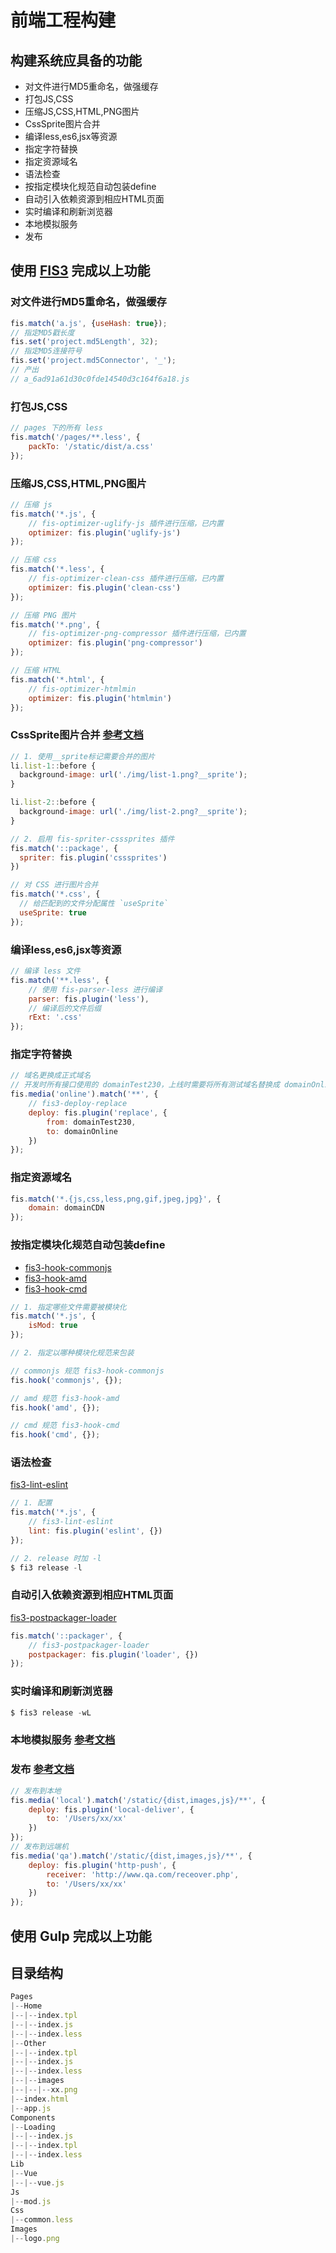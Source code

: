 ﻿# 前端工程构建

## 构建系统应具备的功能
* 对文件进行MD5重命名，做强缓存
* 打包JS,CSS
* 压缩JS,CSS,HTML,PNG图片
* CssSprite图片合并
* 编译less,es6,jsx等资源
* 指定字符替换
* 指定资源域名
* 语法检查
* 按指定模块化规范自动包装define
* 自动引入依赖资源到相应HTML页面
* 实时编译和刷新浏览器
* 本地模拟服务
* 发布


## 使用 [FIS3](http://fis.baidu.com/fis3/index.html) 完成以上功能

### 对文件进行MD5重命名，做强缓存

```js
fis.match('a.js', {useHash: true});
// 指定MD5戳长度
fis.set('project.md5Length', 32);
// 指定MD5连接符号
fis.set('project.md5Connector', '_');
// 产出
// a_6ad91a61d30c0fde14540d3c164f6a18.js
```

### 打包JS,CSS

```js
// pages 下的所有 less
fis.match('/pages/**.less', {
	packTo: '/static/dist/a.css'
});
```

### 压缩JS,CSS,HTML,PNG图片

```js
// 压缩 js
fis.match('*.js', {
	// fis-optimizer-uglify-js 插件进行压缩，已内置
    optimizer: fis.plugin('uglify-js')
});

// 压缩 css
fis.match('*.less', {
	// fis-optimizer-clean-css 插件进行压缩，已内置
    optimizer: fis.plugin('clean-css')
});

// 压缩 PNG 图片
fis.match('*.png', {
	// fis-optimizer-png-compressor 插件进行压缩，已内置
  	optimizer: fis.plugin('png-compressor')
});

// 压缩 HTML
fis.match('*.html', {
	// fis-optimizer-htmlmin
	optimizer: fis.plugin('htmlmin')
});
```

### CssSprite图片合并 [参考文档](http://fis.baidu.com/fis3/docs/beginning/release.html#CssSprite%E5%9B%BE%E7%89%87%E5%90%88%E5%B9%B6)

```js
// 1. 使用__sprite标记需要合并的图片
li.list-1::before {
  background-image: url('./img/list-1.png?__sprite');
}

li.list-2::before {
  background-image: url('./img/list-2.png?__sprite');
}

// 2. 启用 fis-spriter-csssprites 插件
fis.match('::package', {
  spriter: fis.plugin('csssprites')
})

// 对 CSS 进行图片合并
fis.match('*.css', {
  // 给匹配到的文件分配属性 `useSprite`
  useSprite: true
});
```

### 编译less,es6,jsx等资源
```js
// 编译 less 文件
fis.match('**.less', {
	// 使用 fis-parser-less 进行编译
	parser: fis.plugin('less'), 
	// 编译后的文件后缀
	rExt: '.css'
});
```

### 指定字符替换
```js
// 域名更换成正式域名
// 开发时所有接口使用的 domainTest230，上线时需要将所有测试域名替换成 domainOnline
fis.media('online').match('**', {
    // fis3-deploy-replace
	deploy: fis.plugin('replace', {
		from: domainTest230,
		to: domainOnline
	})
});
```

### 指定资源域名
```js
fis.match('*.{js,css,less,png,gif,jpeg,jpg}', {
	domain: domainCDN
});
```

### 按指定模块化规范自动包装define
* [fis3-hook-commonjs](https://github.com/fex-team/fis3-hook-commonjs)
* [fis3-hook-amd](https://github.com/fex-team/fis3-hook-amd)
* [fis3-hook-cmd](https://github.com/fex-team/fis3-hook-cmd)

```js
// 1. 指定哪些文件需要被模块化
fis.match('*.js', {
    isMod: true
});

// 2. 指定以哪种模块化规范来包装 

// commonjs 规范 fis3-hook-commonjs
fis.hook('commonjs', {});

// amd 规范 fis3-hook-amd
fis.hook('amd', {});

// cmd 规范 fis3-hook-cmd
fis.hook('cmd', {});
```

### 语法检查
[fis3-lint-eslint](https://github.com/fiss-scaffold/fis3-lint-eslint)

```js
// 1. 配置
fis.match('*.js', {
	// fis3-lint-eslint
	lint: fis.plugin('eslint', {})
});

// 2. release 时加 -l
$ fi3 release -l
```

### 自动引入依赖资源到相应HTML页面
[fis3-postpackager-loader](https://github.com/fex-team/fis3-postpackager-loader)

```js
fis.match('::packager', {
    // fis3-postpackager-loader
  	postpackager: fis.plugin('loader', {})
});
```

### 实时编译和刷新浏览器
```js
$ fis3 release -wL
```

### 本地模拟服务 [参考文档](http://fis.baidu.com/fis3/docs/node-mock.html)


### 发布 [参考文档](http://fis.baidu.com/fis3/docs/beginning/debug.html#%E5%8F%91%E5%B8%83%E5%88%B0%E8%BF%9C%E7%AB%AF%E6%9C%BA%E5%99%A8)
```js
// 发布到本地
fis.media('local').match('/static/{dist,images,js}/**', {
	deploy: fis.plugin('local-deliver', {
		to: '/Users/xx/xx'
	})
});
// 发布到远端机
fis.media('qa').match('/static/{dist,images,js}/**', {
	deploy: fis.plugin('http-push', {
    	receiver: 'http://www.qa.com/receover.php',
    	to: '/Users/xx/xx'
  	})
});
```

## 使用 Gulp 完成以上功能

## 目录结构
```js
Pages
|--Home
|--|--index.tpl
|--|--index.js
|--|--index.less
|--Other
|--|--index.tpl
|--|--index.js
|--|--index.less
|--|--images
|--|--|--xx.png
|--index.html
|--app.js
Components
|--Loading
|--|--index.js
|--|--index.tpl
|--|--index.less
Lib
|--Vue
|--|--vue.js
Js
|--mod.js
Css
|--common.less
Images
|--logo.png
```





